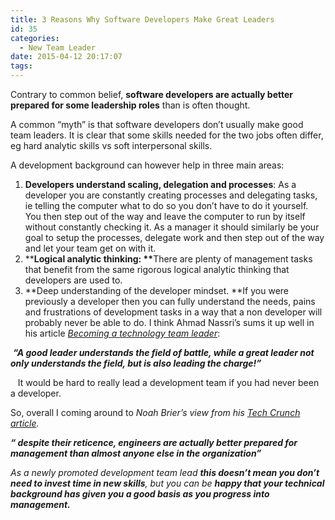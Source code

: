 ```yaml
---
title: 3 Reasons Why Software Developers Make Great Leaders
id: 35
categories:
  - New Team Leader
date: 2015-04-12 20:17:07
tags:
---
```


Contrary to common belief, **software developers are actually better prepared for some leadership roles** than is often thought.

A common “myth” is that software developers don’t usually make good team leaders. It is clear that some skills needed for the two jobs often differ, eg hard analytic skills vs soft interpersonal skills.

A development background can however help in three main areas:

1.  **Developers understand scaling, delegation and processes**: As a developer you are constantly creating processes and delegating tasks, ie telling the computer what to do so you don’t have to do it yourself. You then step out of the way and leave the computer to run by itself without constantly checking it. As a manager it should similarly be your goal to setup the processes, delegate work and then step out of the way and let your team get on with it.
2.  **<b>Logical analytic thinking: **</b>There are plenty of management tasks that benefit from the same rigorous logical analytic thinking that developers are used to.
3.  **Deep understanding of the developer mindset. **If you were previously a developer then you can fully understand the needs, pains and frustrations of development tasks in a way that a non developer will probably never be able to do. I think Ahmad Nassri’s sums it up well in his article [_Becoming a technology team leader_](http://ahmadnassri.com/blog/becoming-a-technology-team-leader/):

 **_“A good leader understands the field of battle, while a great leader not only understands the field, but is also leading the charge!”_**

   It would be hard to really lead a development team if you had never been a developer.

So, overall I coming around to _Noah Brier’s view from his _[_Tech Crunch article_](http://techcrunch.com/2015/01/26/becoming-an-engineering-manager/)_._

**_“ despite their reticence, engineers are actually better prepared for management than almost anyone else in the organization”_**

_As a newly promoted development team lead **this doesn’t mean you don’t need to invest time in new skills**, but you can be **happy that your technical background has given you a good basis as you progress into management.**_